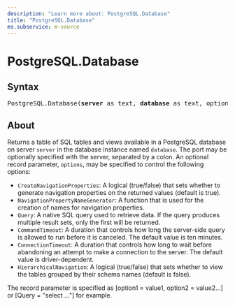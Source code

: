 ```yaml
---
description: "Learn more about: PostgreSQL.Database"
title: "PostgreSQL.Database"
ms.subservice: m-source
---
```

# PostgreSQL.Database

## Syntax

<pre>
PostgreSQL.Database(<b>server</b> as text, <b>database</b> as text, optional <b>options</b> as nullable record) as table
</pre>

## About

Returns a table of SQL tables and views available in a PostgreSQL database on server `server` in the database instance named `database`. The port may be optionally specified with the server, separated by a colon. An optional record parameter, `options`, may be specified to control the following options:

* `CreateNavigationProperties`: A logical (true/false) that sets whether to generate navigation properties on the returned values (default is true).
* `NavigationPropertyNameGenerator`: A function that is used for the creation of names for navigation properties.
* `Query`: A native SQL query used to retrieve data. If the query produces multiple result sets, only the first will be returned.
* `CommandTimeout`: A duration that controls how long the server-side query is allowed to run before it is canceled. The default value is ten minutes.
* `ConnectionTimeout`: A duration that controls how long to wait before abandoning an attempt to make a connection to the server. The default value is driver-dependent.
* `HierarchicalNavigation`: A logical (true/false) that sets whether to view the tables grouped by their schema names (default is false).

The record parameter is specified as [option1 = value1, option2 = value2...] or [Query = "select ..."] for example.
